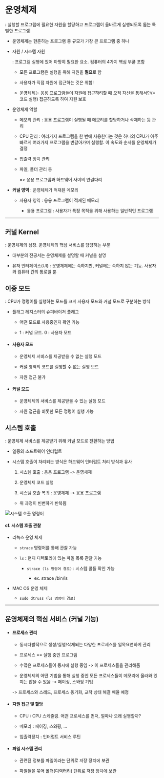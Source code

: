 # 운영체제

: 실행할 프로그램에 필요한 자원을 할당하고 프로그램이 올바르게 실행되도록 돕는 특별한 프로그램

- 운영체제는 현존하는 프로그램 중 규모가 가장 큰 프로그램 중 하나

- 자원 / 시스템 자원
  
  : 프로그램 실행에 있어 마땅히 필요한 요소. 컴퓨터의 4가지 핵심 부품 포함
  
  - 모든 프로그램은 실행을 위해 자원을 **필요**로 함
  
  - 사용자가 직접 자원에 접근하는 것은 위험!
  
  - 운영체제는 응용 프로그램들이 자원에 접근하려할 때 오직 자신을 통해서만(=코드 실행) 접근하도록 하여 자원 보호

- 운영체제 역할
  
  - 메모리 관리 : 응용 프로그램이 실행될 때 메모리를 할당하거나 삭제하는 등 관리
  
  - CPU 관리 : 여러가지 프로그램을 한 번에 사용한다는 것은 하나의 CPU가 아주 빠르게 여러가지 프로그램을 번갈아가며 실행함. 이 속도와 순서를 운영체제가 결정
  
  - 입출력 장치 관리
  
  - 파일, 폴더 관리 등
    
    => 응용 프로그램과 하드웨어 사이의 연결다리

- **커널 영역** : 운영체제가 적재된 메모리
  
  - 사용자 영역 : 응용 프로그램이 적재된 메모리
    
    - 응용 프로그램 : 사용자가 특정 목적을 위해 사용하는 일반적인 프로그램

---

## 커널 Kernel

: 운영체제의 심장. 운영체제의 핵심 서비스를 담당하는 부분

- 대부분의 전공서는 운영체제를 설명할 때 커널을 설명

- 유저 인터페이스(UI) : 운영체제에는 속하지만, 커널에는 속하지 않는 기능. 사용자와 컴퓨터 간의 통로일 뿐

## 이중 모드

: CPU가 명령어를 실행하는 모드를 크게 사용자 모드와 커널 모드로 구분하는 방식

- 플래그 레지스터의 슈퍼바이저 플래그
  
  - 어떤 모드로 사용중인지 확인 가능
  
  - 1 : 커널 모드. 0 : 사용자 모드

- #### 사용자 모드
  
  - 운영체제 서비스를 제공받을 수 없는 실행 모드
  
  - 커널 영역의 코드를 실행할 수 없는 실행 모드
  
  - 자원 접근 불가

- #### 커널 모드
  
  - 운영체제의 서비스를 제공받을 수 있는 실행 모드
  
  - 자원 접근을 비롯한 모든 명령어 실행 가능

## 시스템 호출

: 운영체제 서비스를 제공받기 위해 커널 모드로 전환하는 방법

- 일종의 소프트웨어 인터럽트 

- 시스템 호출이 처리되는 방식은 하드웨어 인터럽트 처리 방식과 유사
  
  1. 시스템 호출 : 응용 프로그램 -> 운영체제
  
  2. 운영체제 코드 실행
  
  3. 시스템 호출 복귀 : 운영체제 -> 응용 프로그램
  - 위 과정이 빈번하게 반복됨

![시스템 호출 명령어](https://github.com/user-attachments/assets/7f9eba08-c004-4902-8415-7cfca8698e58)



#### cf. 시스템 호출 관찰

- 리눅스 운영 체제
  
  - `strace` 명령어를 통해 관찰 가능
  
  - `ls` : 현재 디렉토리에 있는 파일 목록 관찰 가능
    
    - `strace (ls 명령어 경로)` : 시스템 콜들 확인 가능
      
      - ex. strace /bin/ls

- MAC OS 운영 체제
  
  - `sudo dtruss (ls 명령어 경로)`





---

## 운영체제의 핵심 서비스 (커널 기능)

- #### 프로세스 관리
  
  - 동시다발적으로 생성/실행/삭제되는 다양한 프로세스를 일목요연하게 관리
  
  - 프로세스 == 실행 중인 프로그램
  
  - 수많은 프로세스들이 동시에 실행 중임 -> 이 프로세스들을 관리해줌
  
  - 운영체제의 어떤 기법을 통해 실행 중인 모든 프로세스들이 메모리에 올라와 있지는 않을 수 있음 -> 페이징, 스와핑 기법
  
  -> 프로세스와 스레드, 프로세스 동기화, 교착 상태 해결 배율 예정

- #### 자원 접근 및 할당
  
  - CPU : CPU 스케줄링. 어떤 프로세스를 먼저, 얼마나 오래 실행할까?
  
  - 메모리 : 페이징, 스와핑, ...
  
  - 입출력장치 : 인터럽트 서비스 루틴

- #### 파일 시스템 관리
  
  - 관련된 정보를 파일이라는 단위로 저장 장치에 보관
  
  - 파일들을 묶어 폴더(디렉터리) 단위로 저장 장치에 보관
